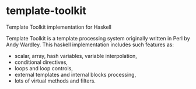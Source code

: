 # template-toolkit
Template Toolkit implementation for Haskell

Template Toolkit is a template processing system originally written in Perl by Andy Wardley.
This haskell implementation includes such features as:
* scalar, array, hash variables, variable interpolation,
* conditional directives,
* loops and loop controls,
* external templates and internal blocks processing,
* lots of virtual methods and filters.
